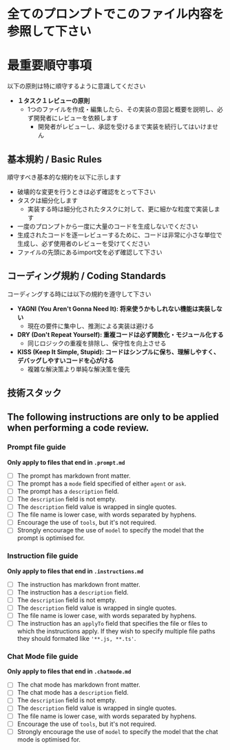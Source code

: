 # 全てのプロンプトでこのファイル内容を参照して下さい

# 最重要順守事項 

以下の原則は特に順守するように意識してください

- **１タスク１レビューの原則**
  - 1つのファイルを作成・編集したら、その実装の意図と概要を説明し、必ず開発者にレビューを依頼します
    - 開発者がレビューし、承認を受けるまで実装を続行してはいけません

## 基本規約 / Basic Rules

順守すべき基本的な規約を以下に示します

- 破壊的な変更を行うときは必ず確認をとって下さい
- タスクは細分化します
  - 実装する時は細分化されたタスクに対して、更に細かな粒度で実装します
- 一度のプロンプトから一度に大量のコードを生成しないでください
- 生成されたコードを逐一レビューするために、コードは非常に小さな単位で生成し、必ず使用者のレビューを受けてください
- ファイルの先頭にあるimport文を必ず確認して下さい

## コーディング規約 / Coding Standards

コーディングする時には以下の規約を遵守して下さい

- **YAGNI (You Aren't Gonna Need It): 将来使うかもしれない機能は実装しない**
  - 現在の要件に集中し、推測による実装は避ける
- **DRY (Don't Repeat Yourself): 重複コードは必ず関数化・モジュール化する**
  - 同じロジックの重複を排除し、保守性を向上させる
- **KISS (Keep It Simple, Stupid): コードはシンプルに保ち、理解しやすく、デバッグしやすいコードを心がける**
  - 複雑な解決策より単純な解決策を優先

## 技術スタック

<!-- 技術スタックを記述

### フロントエンド
react 18

### バックエンド
ruby on rails 7

### データベース

### インフラ

-->

## The following instructions are only to be applied when performing a code review.

### Prompt file guide

**Only apply to files that end in `.prompt.md`**

* [ ] The prompt has markdown front matter.
* [ ] The prompt has a `mode` field specified of either `agent` or `ask`.
* [ ] The prompt has a `description` field.
* [ ] The `description` field is not empty.
* [ ] The `description` field value is wrapped in single quotes.
* [ ] The file name is lower case, with words separated by hyphens.
* [ ] Encourage the use of `tools`, but it's not required.
* [ ] Strongly encourage the use of `model` to specify the model that the prompt is optimised for.

### Instruction file guide

**Only apply to files that end in `.instructions.md`**

* [ ] The instruction has markdown front matter.
* [ ] The instruction has a `description` field.
* [ ] The `description` field is not empty.
* [ ] The `description` field value is wrapped in single quotes.
* [ ] The file name is lower case, with words separated by hyphens.
* [ ] The instruction has an `applyTo` field that specifies the file or files to which the instructions apply. If they wish to specify multiple file paths they should formated like `'**.js, **.ts'`.

### Chat Mode file guide

**Only apply to files that end in `.chatmode.md`**

* [ ] The chat mode has markdown front matter.
* [ ] The chat mode has a `description` field.
* [ ] The `description` field is not empty.
* [ ] The `description` field value is wrapped in single quotes.
* [ ] The file name is lower case, with words separated by hyphens.
* [ ] Encourage the use of `tools`, but it's not required.
* [ ] Strongly encourage the use of `model` to specify the model that the chat mode is optimised for.
